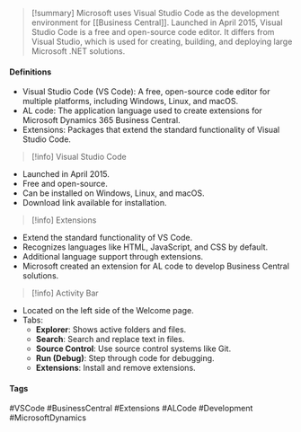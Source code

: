 > [!summary]
> Microsoft uses Visual Studio Code as the development environment for [[Business Central]]. Launched in April 2015, Visual Studio Code is a free and open-source code editor. It differs from Visual Studio, which is used for creating, building, and deploying large Microsoft .NET solutions.

#### Definitions
- Visual Studio Code (VS Code): A free, open-source code editor for multiple platforms, including Windows, Linux, and macOS.
- AL code: The application language used to create extensions for Microsoft Dynamics 365 Business Central.
- Extensions: Packages that extend the standard functionality of Visual Studio Code.

> [!info] Visual Studio Code
- Launched in April 2015.
- Free and open-source.
- Can be installed on Windows, Linux, and macOS.
- Download link available for installation.

> [!info] Extensions
- Extend the standard functionality of VS Code.
- Recognizes languages like HTML, JavaScript, and CSS by default.
- Additional language support through extensions.
- Microsoft created an extension for AL code to develop Business Central solutions.

> [!info] Activity Bar
- Located on the left side of the Welcome page.
- Tabs:
  - **Explorer**: Shows active folders and files.
  - **Search**: Search and replace text in files.
  - **Source Control**: Use source control systems like Git.
  - **Run (Debug)**: Step through code for debugging.
  - **Extensions**: Install and remove extensions.

#### Tags
#VSCode #BusinessCentral #Extensions #ALCode #Development #MicrosoftDynamics
